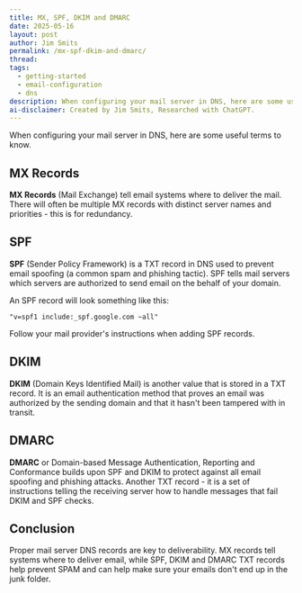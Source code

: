 ```yaml
---
title: MX, SPF, DKIM and DMARC
date: 2025-05-16
layout: post
author: Jim Smits
permalink: /mx-spf-dkim-and-dmarc/
thread: 
tags:
  - getting-started
  - email-configuration
  - dns
description: When configuring your mail server in DNS, here are some useful terms to know.
ai-disclaimer: Created by Jim Smits, Researched with ChatGPT.
---
```

When configuring your mail server in DNS, here are some useful terms to know.  

## MX Records

**MX Records** (Mail Exchange) tell email systems where to deliver the mail.  There will often be multiple MX records with distinct server names and priorities - this is for redundancy.

## SPF

**SPF** (Sender Policy Framework) is a TXT record in DNS used to prevent email spoofing (a common spam and phishing tactic). SPF tells mail servers which servers are authorized to send email on the behalf of your domain.

An SPF record will look something like this:

```
"v=spf1 include:_spf.google.com ~all"
```

Follow your mail provider's instructions when adding SPF records.

## DKIM

**DKIM** (Domain Keys Identified Mail) is another value that is stored in a TXT record. It is an email authentication method that proves an email was authorized by the sending domain and that it hasn't been tampered with in transit. 


## DMARC

**DMARC** or Domain-based Message Authentication, Reporting and Conformance builds upon SPF and DKIM to protect against all email spoofing and phishing attacks.  Another TXT record - it is a set of instructions telling the receiving server how to handle messages that fail DKIM and SPF checks.

## Conclusion

Proper mail server DNS records are key to deliverability. MX records tell systems where to deliver email, while SPF, DKIM and DMARC TXT records help prevent SPAM and can help make sure your emails don't end up in the junk folder. 